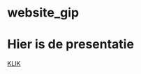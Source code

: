 # website_gip
<h1>Hier is de presentatie</h1>
<a href="https://onedrive.live.com/embed?cid=9421439D417813B3&resid=9421439D417813B3%215349&authkey=AA9FqweroXMznzA&em=2">KLIK</a>
